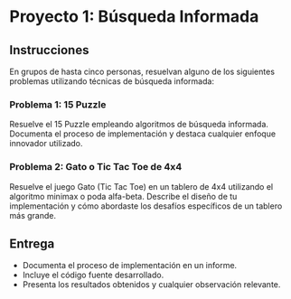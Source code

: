 # Proyecto 1: Búsqueda Informada

## Instrucciones

En grupos de hasta cinco personas, resuelvan alguno de los siguientes problemas utilizando técnicas de búsqueda informada:

### Problema 1: 15 Puzzle

Resuelve el 15 Puzzle empleando algoritmos de búsqueda informada. Documenta el proceso de implementación y destaca cualquier enfoque innovador utilizado.

### Problema 2: Gato o Tic Tac Toe de 4x4

Resuelve el juego Gato (Tic Tac Toe) en un tablero de 4x4 utilizando el algoritmo minimax o poda alfa-beta. Describe el diseño de tu implementación y cómo abordaste los desafíos específicos de un tablero más grande.

## Entrega

- Documenta el proceso de implementación en un informe.
- Incluye el código fuente desarrollado.
- Presenta los resultados obtenidos y cualquier observación relevante.
